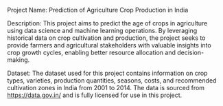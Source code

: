 Project Name: Prediction of Agriculture Crop Production in India

Description: This project aims to predict the age of crops in agriculture using data science and machine learning operations. By leveraging historical data on crop cultivation and production, the project seeks to provide farmers and agricultural stakeholders with valuable insights into crop growth cycles, enabling better resource allocation and decision-making.

Dataset: The dataset used for this project contains information on crop types, varieties, production quantities, seasons, costs, and recommended cultivation zones in India from 2001 to 2014. The data is sourced from https://data.gov.in/ and is fully licensed for use in this project.

